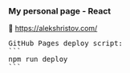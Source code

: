 ### My personal page - React

&#128640; https://alekshristov.com/

<pre>
GitHub Pages deploy script:
```
npm run deploy
```
